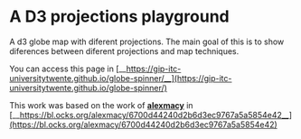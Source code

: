# A D3 projections playground

A d3 globe map with diferent projections. The main goal of this is to show diferences between diferent projections and map techniques. 

You can access this page in [__https://gip-itc-universitytwente.github.io/globe-spinner/__](https://gip-itc-universitytwente.github.io/globe-spinner/) 


This work was based on the work of [__alexmacy__](https://gist.github.com/alexmacy) in  [__https://bl.ocks.org/alexmacy/6700d44240d2b6d3ec9767a5a5854e42__](https://bl.ocks.org/alexmacy/6700d44240d2b6d3ec9767a5a5854e42)

